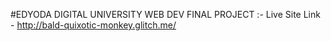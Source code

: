 #EDYODA DIGITAL UNIVERSITY WEB DEV FINAL PROJECT :-
Live Site Link - http://bald-quixotic-monkey.glitch.me/

